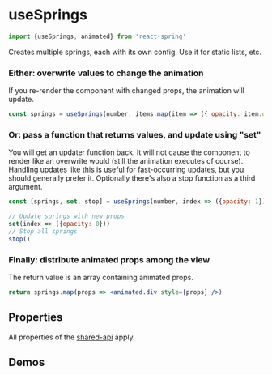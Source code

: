 # useSprings

```js
import {useSprings, animated} from 'react-spring'
```

Creates multiple springs, each with its own config. Use it for static lists, etc.

### Either: overwrite values to change the animation

If you re-render the component with changed props, the animation will update.

```jsx
const springs = useSprings(number, items.map(item => ({ opacity: item.opacity }))
```

### Or: pass a function that returns values, and update using "set"

You will get an updater function back. It will not cause the component to render like an overwrite would (still the animation executes of course). Handling updates like this is useful for fast-occurring updates, but you should generally prefer it. Optionally there's also a stop function as a third argument.

```jsx
const [springs, set, stop] = useSprings(number, index => ({opacity: 1}))

// Update springs with new props
set(index => ({opacity: 0}))
// Stop all springs
stop()
```

### Finally: distribute animated props among the view

The return value is an array containing animated props.

```jsx
return springs.map(props => <animated.div style={props} />)
```

## Properties

All properties of the [shared-api](/docs/hooks/api) apply.

## Demos
